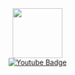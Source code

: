 <div id="header" align="center">
  <img src="https://media4.giphy.com/media/v1.Y2lkPTc5MGI3NjExeW1iZTg0Y21lYnI4OTIwaHFjdTY1bWtqdXBlY29tdWpzMjB4ZHExaSZlcD12MV9pbnRlcm5hbF9naWZfYnlfaWQmY3Q9cw/6FT3QE3AJMfwJDZBNr/giphy.gif" width="100"/>
</div>

<div id="badges" align="center">
  
  <a href="https://www.youtube.com/@pomelkaoe">
    <img src="https://img.shields.io/badge/YouTube-red?style=for-the-badge&logo=youtube&logoColor=white" alt="Youtube Badge"/>
  
</div>

<div id="badges align="center">
  
  
  <img src="https://komarev.com/ghpvc/?username=pomelkaoe&style=flat-square&color=blue" alt=""/>
 
  
</div>
